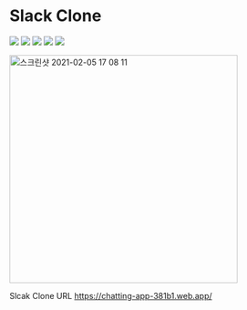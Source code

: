 # Slack Clone

![](https://img.shields.io/badge/React-61DAFB?style=flat-square&logo=React&logoColor=white) ![](https://img.shields.io/badge/JavaScript-F7DF1E?style=flat-square&logo=JavaScript&logoColor=white) ![](https://img.shields.io/badge/HTML5-E34F26?style=flat-square&logo=HTML5&logoColor=white) ![](https://img.shields.io/badge/css-1572B6?style=flat-square&logo=css3&logoColor=white) ![](https://img.shields.io/badge/FireBase-FFCA28?style=flat-square&logo=FireBase&logoColor=white)

<img width="400" alt="스크린샷 2021-02-05 17 08 11" src="https://user-images.githubusercontent.com/50136014/107006900-261c0e80-67d5-11eb-8bef-03fe688c6c6d.png">

Slcak Clone URL <https://chatting-app-381b1.web.app/>

